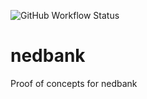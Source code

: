 ![GitHub Workflow Status](https://img.shields.io/github/workflow/status/philiplourandos/nedbank)

# nedbank
Proof of concepts for nedbank
